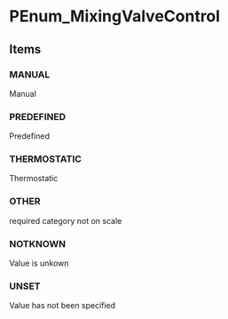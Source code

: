 # PEnum_MixingValveControl
<!-- end of short definition -->

## Items

### MANUAL
Manual

### PREDEFINED
Predefined

### THERMOSTATIC
Thermostatic

### OTHER
required category not on scale

### NOTKNOWN
Value is unkown

### UNSET
Value has not been specified
